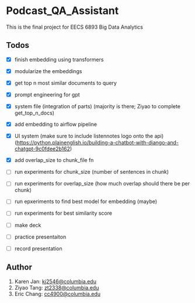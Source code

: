 # Podcast_QA_Assistant

This is the final project for EECS 6893 Big Data Analytics

## Todos
- [x] finish embedding using transformers
- [x] modularize the embeddings 
- [x] get top n most similar documents to query
- [x] prompt engineering for gpt
- [x] system file (integration of parts) (majority is there; Ziyao to complete get_top_n_docs)
- [x] add embedding to airflow pipeline
- [x] UI system (make sure to include listennotes logo onto the api) (https://python.plainenglish.io/building-a-chatbot-with-django-and-chatgpt-9c0fdee2b162)
- [x] add overlap_size to chunk_file fn
- [ ] run experiments for chunk_size (number of sentences in chunk)
- [ ] run experiments for overlap_size (how much overlap should there be per chunk)
- [ ] run epxeriments to find best model for embedding (maybe)
- [ ] run experiments for best similarity score
- [ ] make deck
- [ ] practice presentaiton
- [ ] record presentation



## Author
1. Karen Jan: kj2546@columbia.edu
2. Ziyao Tang: zt2338@columbia.edu
3. Eric Chang: cc4900@columbia.edu
